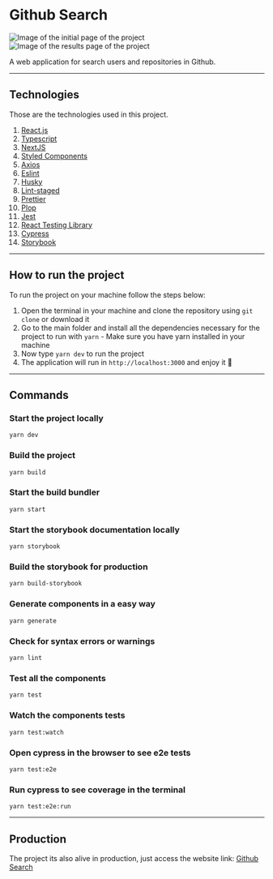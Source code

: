 # Github Search

![Image of the initial page of the project](https://i.imgur.com/FLmr0Cb.png)
![Image of the results page of the project](https://i.imgur.com/tjyu6Xw.png)

A web application for search users and repositories in Github.

---

## Technologies

Those are the technologies used in this project.

1. [React.js](https://reactjs.org/)
2. [Typescript](https://www.typescriptlang.org/docs/)
3. [NextJS](https://nextjs.org/)
4. [Styled Components](https://www.styled-components.com/docs/basics)
5. [Axios](https://github.com/axios/axios)
6. [Eslint](https://eslint.org/)
7. [Husky](https://github.com/typicode/husky)
8. [Lint-staged](https://github.com/okonet/lint-staged)
9. [Prettier](https://prettier.io/)
10. [Plop](https://plopjs.com/)
11. [Jest](https://jestjs.io/)
12. [React Testing Library](https://testing-library.com/docs/react-testing-library/intro)
13. [Cypress](https://www.cypress.io/)
14. [Storybook](https://storybook.js.org/)

---

## How to run the project

To run the project on your machine follow the steps below:

1. Open the terminal in your machine and clone the repository using `git clone` or download it
2. Go to the main folder and install all the dependencies necessary for the project to run with `yarn` - Make sure you have yarn installed in your machine
3. Now type `yarn dev` to run the project
4. The application will run in `http://localhost:3000` and enjoy it 🚀

---

## Commands

### Start the project locally
`yarn dev`

### Build the project
`yarn build`

### Start the build bundler
`yarn start`

### Start the storybook documentation locally
`yarn storybook`

### Build the storybook for production
`yarn build-storybook`

### Generate components in a easy way
`yarn generate`

### Check for syntax errors or warnings
`yarn lint`

### Test all the components
`yarn test`

### Watch the components tests
`yarn test:watch`

### Open cypress in the browser to see e2e tests
`yarn test:e2e`

### Run cypress to see coverage in the terminal
`yarn test:e2e:run`

---

## Production

The project its also alive in production, just access the website link: [Github Search](github-search-nico.vercel.app)

